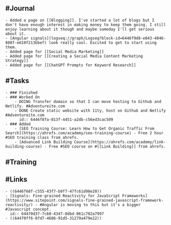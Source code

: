 ## #Journal
	- Added a page on [[Blogging]]. I've started a lot of blogs but I don't have enough interest in making money to keep them going. I still enjoy learning about it though and maybe someday I'll get serious about it.
	- [Angular signals](logseq://graph/Logseq?block-id=6446f9d8-e843-4046-808f-e610f213bbef) look really cool. Excited to get to start using them.
	- Added page for [[Social Media Marketing]]
	- Added page for [[Creating a Social Media Content Marketing Strategy]]
	- Added page for [[ChatGPT Prompts for Keyword Research]]
## #Tasks
	- ### Finished
	- ### Worked On
		- DOING Transfer domain so that I can move hosting to Github and Netlify. #Adventureite.com
		- DONE Create static website with 11ty, host on Github and Netlify #Adventureite.com
		  id:: 6446f8fa-013f-4451-a2db-c56ed3cac509
	- ### Added
		- [SEO Training Course: Learn How to Get Organic Traffic From Search](https://ahrefs.com/academy/seo-training-course) - Free 2 hour #SEO training class from ahrefs.
		- [Advanced Link Building Course](https://ahrefs.com/academy/link-building-course) - Free #SEO course on #[[Link Building]] from ahrefs.
## #Training
## #Links
	- ((6446f68f-c555-43f7-b9f7-47fc61d98e20))
	- [Signals: Fine-grained Reactivity for JavaScript Frameworks](https://www.sitepoint.com/signals-fine-grained-javascript-framework-reactivity/) - #Angular is moving to this but it's a bigger #Javascript concept.
	  id:: 64470d37-7c60-4347-8dbd-061c702a7997
	- ((64470ff6-8fd7-4686-91d5-31279a479e22))
